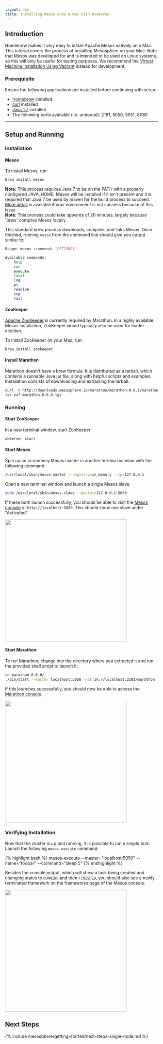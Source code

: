 ```yaml
---
layout: doc
title: Installing Mesos onto a Mac with Homebrew
---
```


## Introduction

Homebrew makes it very easy to install Apache Mesos natively on a Mac. This tutorial covers the process of installing Mesosphere on your Mac. Note that Mesos was developed for and is intended to be used on Linux systems, so this will only be useful for testing purposes. We recommend the [Virtual Machine Installation Using Vagrant](/getting-started/developer/vm-install) instead for development.

### Prerequisite
Ensure the following applications are installed before continuing with setup.

* [Homebrew](http://brew.sh/) installed
* [curl](http://curl.haxx.se/download.html) installed
* [Java 1.7](http://www.oracle.com/technetwork/java/javase/downloads/jdk7-downloads-1880260.html) installed
* The following ports available (i.e. unbound): 2181, 5050, 5051, 8080

<a name="setup" ></a>
***
## Setup and Running

### Installation

<a name="install-mesos" ></a>
#### Mesos
To install Mesos, run:

```sh
brew install mesos
```

<div class="alert alert-info">
<strong>Note:</strong>
  This process requires Java 7 to be on the PATH with a properly configured JAVA_HOME.  Maven will be installed if it isn't present and it is required that Java 7 be used by maven for the build process to succeed.  <a href="https://stackoverflow.com/questions/18813828/why-maven-use-jdk-1-6-but-my-java-version-is-1-7">More detail</a> is available if your environment is not success because of this issue.
</div>
<div class="alert alert-info">
<strong>Note:</strong>
  This process could take upwards of 20 minutes, largely because `brew` compiles Mesos locally.
</div>


This standard brew process downloads, compiles, and links Mesos. Once finished, running `mesos` from the command line should give you output similar to:

```sh
Usage: mesos <command> [OPTIONS]

Available commands:
    help
    cat
    execute
    local
    log
    ps
    resolve
    scp
    tail
```

#### ZooKeeper

[Apache ZooKeeper](http://zookeeper.apache.org/) is currently required by Marathon. In a highly available Mesos installation, ZooKeeper would typically also be used for leader election.

To install ZooKeeper on your Mac, run:

```sh
brew install zookeeper
```

#### Install Marathon
<a name="install-marathon" ></a>

Marathon doesn't have a brew formula.  It is distributed as a tarball, which contains a runnable Java jar file, along with helpful scripts and examples.  Installation consists of downloading and extracting the tarball.

```sh
curl -O http://downloads.mesosphere.io/marathon/marathon-0.6.1/marathon-0.6.1.tgz
tar xzf marathon-0.6.0.tgz
```

### Running

#### Start ZooKeeper
<a name="start-master-in-memory" ></a>

In a new terminal window, start ZooKeeper:

```sh
zkServer start
```

#### Start Mesos

Spin up an in-memory Mesos master in another terminal window with the following command:

```sh
/usr/local/sbin/mesos-master --registry=in_memory --ip=127.0.0.1
```
<a name="start-slave-in-memory" ></a>

Open a new terminal window and launch a single Mesos slave:

```sh
sudo /usr/local/sbin/mesos-slave --master=127.0.0.1:5050
```

If these both launch successfully, you should be able to visit the [Mesos console](http://localhost:5050) at `http://localhost:5050`. This should show one slave under "Activated".

<img src="{% asset_path slave-web.png %}" alt="" width="400">

#### Start Marathon

To run Marathon, change into the directory where you extracted it and run the provided shell script to launch it:

```sh
cd marathon-0.6.0/
./bin/start --master localhost:5050 --zk zk://localhost:2181/marathon
```

If this launches successfully, you should now be able to access the [Marathon console](http://localhost:8080).

<img src="{% asset_path marathon-start.png %}" alt="" width="400">

### Verifying Installation

Now that the cluster is up and running, it is possible to run a simple task. Launch the following `mesos-execute` command:

{% highlight bash %}
mesos-execute --master="localhost:5050" --name="foobar" --command="sleep 5"
{% endhighlight %}

Besides the console output, which will show a task being created and changing status to `RUNNING` and then `FINISHED`, you should also see a newly terminated framework on the frameworks page of the Mesos console.

<img src="{% asset_path task-complete.png %}" alt="" width="400">

## Next Steps

{% include mesosphere/getting-started/next-steps-single-node.md %}
